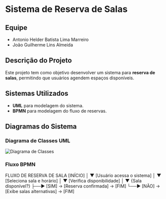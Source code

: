 # Sistema de Reserva de Salas

## Equipe
- Antonio Helder Batista Lima Marreiro
- João Guilherme Lins Almeida 

## Descrição do Projeto
Este projeto tem como objetivo desenvolver um sistema para **reserva de salas**, permitindo que usuários agendem espaços disponíveis.

## Sistemas Utilizados
- **UML** para modelagem do sistema.
- **BPMN** para modelagem do fluxo de reservas.

## Diagramas do Sistema

### Diagrama de Classes UML
![Diagrama de Classes](link_da_imagem)

### Fluxo BPMN

  FLUXO DE RESERVA DE SALA
[INÍCIO]
   │
   ▼
[Usuário acessa o sistema]
   │
   ▼
[Seleciona sala e horário]
   │
   ▼
[Verifica disponibilidade]
   │
   ▼
{Sala disponível?}
   ├──► [SIM] → [Reserva confirmada] → [FIM]
   └──► [NÃO] → [Exibe salas alternativas] → [FIM]
